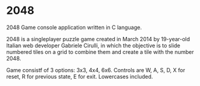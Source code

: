 # 2048
2048 Game console application written in C language.

2048 is a singleplayer puzzle game created in March 2014 by 19-year-old Italian web developer Gabriele Cirulli, in which the objective is to slide numbered tiles on a grid to combine them and create a tile with the number 2048. 

Game consistf of 3 options: 3x3, 4x4, 6x6. Controls are W, A, S, D, X for reset, R for previous state, E for exit. Lowercases included.
